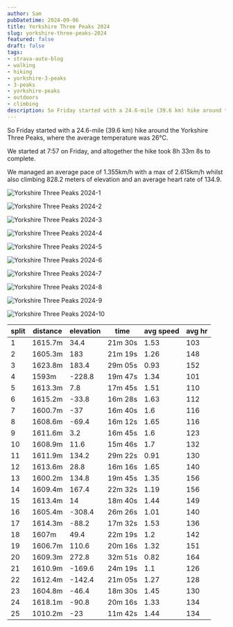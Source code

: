```yaml
---
author: Sam
pubDatetime: 2024-09-06
title: Yorkshire Three Peaks 2024
slug: yorkshire-three-peaks-2024
featured: false
draft: false
tags:
- strava-auto-blog
- walking
- hiking
- yorkshire-3-peaks
- 3-peaks
- yorkshire-peaks
- outdoors
- climbing
description: So Friday started with a 24.6-mile (39.6 km) hike around the Yorkshire Three Peaks, where the average temperature was 26℃..
---
```

So Friday started with a 24.6-mile (39.6 km) hike around the Yorkshire Three Peaks, where the average temperature was 26℃.

We started at 7:57 on Friday, and altogether the hike took 8h 33m 8s to complete.

We managed an average pace of 1.355km/h with a max of 2.615km/h whilst also climbing 828.2 meters of elevation and an average heart rate of 134.9.

![Yorkshire Three Peaks 2024-1](https://dgtzuqphqg23d.cloudfront.net/fnhyN927s63qGZY8k15A_WBnHoCkIJa6OSiUqiPpJOU-1024x768.jpg)

![Yorkshire Three Peaks 2024-2](https://dgtzuqphqg23d.cloudfront.net/wvw6eyYCQVA53GAmj73Bj8wQKLLUt_RbHS-oPwpYYOk-768x1024.jpg)

![Yorkshire Three Peaks 2024-3](https://dgtzuqphqg23d.cloudfront.net/-XvXgtMO1fDks-_ct1j6ilCsEyUz0ET3jcPgzBRsiLc-1024x768.jpg)

![Yorkshire Three Peaks 2024-4](https://dgtzuqphqg23d.cloudfront.net/whu5lAmRogBk8ySmWAibzgMubyc7ZksXg1KoAi7i4P4-1024x768.jpg)

![Yorkshire Three Peaks 2024-5](https://dgtzuqphqg23d.cloudfront.net/xPsdXjbII2LQ5hkDR-SobXeIoWGb86Zoa7_XAwOkkt0-1024x768.jpg)

![Yorkshire Three Peaks 2024-6](https://dgtzuqphqg23d.cloudfront.net/jyIcQTS7aiOmKfCoNaSofrYvzpF6GKLnm_Hnhw0Ff2s-1024x768.jpg)

![Yorkshire Three Peaks 2024-7](https://dgtzuqphqg23d.cloudfront.net/udXMoVmooexrAm777UPbcgukxs3sgzh_j62gKdvlLLg-768x1024.jpg)

![Yorkshire Three Peaks 2024-8](https://dgtzuqphqg23d.cloudfront.net/RGBybVp96JO43VrYO0z5JMqqWmICMuWRGPtyrfHLz8k-1024x768.jpg)

![Yorkshire Three Peaks 2024-9](https://dgtzuqphqg23d.cloudfront.net/hKQCZ9w458mklbt5EOtJV1djHtZfUNuBLdohVZBbIGs-1024x768.jpg)

![Yorkshire Three Peaks 2024-10](https://dgtzuqphqg23d.cloudfront.net/azyMEZkTnP8cgNxSdWue6JKEdhZ4sTDuuhiJ4K8KKHU-1024x768.jpg)

| split | distance | elevation | time | avg speed | avg hr |
| --- | --- | --- | --- | --- | --- |
| 1 | 1615.7m | 34.4 | 21m 30s | 1.53 | 103 |
| 2 | 1605.3m | 183 | 21m 19s | 1.26 | 148 |
| 3 | 1623.8m | 183.4 | 29m 05s | 0.93 | 152 |
| 4 | 1593m | -228.8 | 19m 47s | 1.34 | 101 |
| 5 | 1613.3m | 7.8 | 17m 45s | 1.51 | 110 |
| 6 | 1615.2m | -33.8 | 16m 28s | 1.63 | 112 |
| 7 | 1600.7m | -37 | 16m 40s | 1.6 | 116 |
| 8 | 1608.6m | -69.4 | 16m 12s | 1.65 | 116 |
| 9 | 1611.6m | 3.2 | 16m 45s | 1.6 | 123 |
| 10 | 1608.9m | 11.6 | 15m 46s | 1.7 | 132 |
| 11 | 1611.9m | 134.2 | 29m 22s | 0.91 | 130 |
| 12 | 1613.6m | 28.8 | 16m 16s | 1.65 | 140 |
| 13 | 1600.2m | 134.8 | 19m 45s | 1.35 | 156 |
| 14 | 1609.4m | 167.4 | 22m 32s | 1.19 | 156 |
| 15 | 1613.4m | 14 | 18m 40s | 1.44 | 149 |
| 16 | 1605.4m | -308.4 | 26m 26s | 1.01 | 140 |
| 17 | 1614.3m | -88.2 | 17m 32s | 1.53 | 136 |
| 18 | 1607m | 49.4 | 22m 19s | 1.2 | 142 |
| 19 | 1606.7m | 110.6 | 20m 16s | 1.32 | 151 |
| 20 | 1609.3m | 272.8 | 32m 51s | 0.82 | 164 |
| 21 | 1610.9m | -169.6 | 24m 19s | 1.1 | 126 |
| 22 | 1612.4m | -142.4 | 21m 05s | 1.27 | 128 |
| 23 | 1604.8m | -46.4 | 18m 30s | 1.45 | 130 |
| 24 | 1618.1m | -90.8 | 20m 16s | 1.33 | 134 |
| 25 | 1010.2m | -23 | 11m 42s | 1.44 | 134 |
